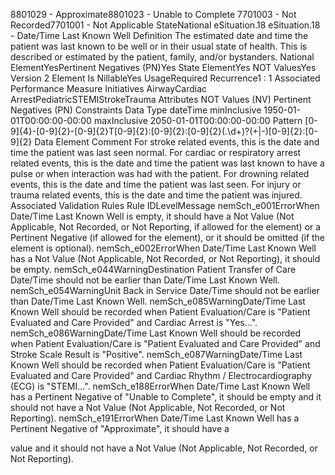 

8801029 - Approximate8801023 - Unable to Complete
7701003 - Not Recorded7701001 - Not Applicable
StateNational
eSituation.18
eSituation.18 - Date/Time Last Known Well
Definition
The estimated date and time the patient was last known to be well or in their usual state of health. This is
described or estimated by the patient, family, and/or bystanders.
National ElementYesPertinent Negatives (PN)Yes
State ElementYes
NOT ValuesYes
Version 2 Element
Is NillableYes
UsageRequired
Recurrence1 : 1
Associated Performance Measure Initiatives
AirwayCardiac ArrestPediatricSTEMIStrokeTrauma
Attributes
NOT Values (NV)
Pertinent Negatives (PN)
Constraints
Data Type
dateTime
minInclusive
1950-01-01T00:00:00-00:00
maxInclusive
2050-01-01T00:00:00-00:00
Pattern
[0-9]{4}-[0-9]{2}-[0-9]{2}T[0-9]{2}:[0-9]{2}:[0-9]{2}(\.\d+)?(\+|-)[0-9]{2}:[0-9]{2}
Data Element Comment
For stroke related events, this is the date and time the patient was last seen normal. For cardiac or respiratory arrest related
events, this is the date and time the patient was last known to have a pulse or when interaction was had with the patient. For
drowning related events, this is the date and time the patient was last seen. For injury or trauma related events, this is the date
and time the patient was injured.
Associated Validation Rules
Rule IDLevelMessage
nemSch_e001ErrorWhen Date/Time Last Known Well is empty, it should have a Not Value (Not Applicable, Not
Recorded, or Not Reporting, if allowed for the element) or a Pertinent Negative (if allowed for the
element), or it should be omitted (if the element is optional).
nemSch_e002ErrorWhen Date/Time Last Known Well has a Not Value (Not Applicable, Not Recorded, or Not
Reporting), it should be empty.
nemSch_e044WarningDestination Patient Transfer of Care Date/Time should not be earlier than Date/Time Last Known
Well.
nemSch_e054WarningUnit Back in Service Date/Time should not be earlier than Date/Time Last Known Well.
nemSch_e085WarningDate/Time Last Known Well should be recorded when Patient Evaluation/Care is "Patient
Evaluated and Care Provided" and Cardiac Arrest is "Yes...".
nemSch_e086WarningDate/Time Last Known Well should be recorded when Patient Evaluation/Care is "Patient
Evaluated and Care Provided" and Stroke Scale Result is "Positive".
nemSch_e087WarningDate/Time Last Known Well should be recorded when Patient Evaluation/Care is "Patient
Evaluated and Care Provided" and Cardiac Rhythm / Electrocardiography (ECG) is "STEMI...".
nemSch_e188ErrorWhen Date/Time Last Known Well has a Pertinent Negative of "Unable to Complete", it should be
empty and it should not have a Not Value (Not Applicable, Not Recorded, or Not Reporting).
nemSch_e191ErrorWhen Date/Time Last Known Well has a Pertinent Negative of "Approximate", it should have a

value and it should not have a Not Value (Not Applicable, Not Recorded, or Not Reporting).